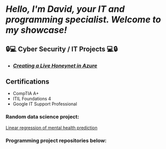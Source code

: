 ***<h1>Hello, I'm David, your IT and programming specialist.
Welcome to my showcase!***

<h2>🔒💻 Cyber Security / IT Projects 💻🔒</h2>

- ***<h3>[Creating a Live Honeynet in Azure](https://github.com/davidsoundar/Honeynet-Azure)</h3>***

    
<h2> Certifications </h2>

- CompTIA A+
- ITIL Foundations 4
- Google IT Support Professional


 <h3> Random data science project:  </h3>

[Linear regression of mental health prediction](https://mental-health-predictor.onrender.com/)


 <h3> Programming project repositories below:  </h3>
